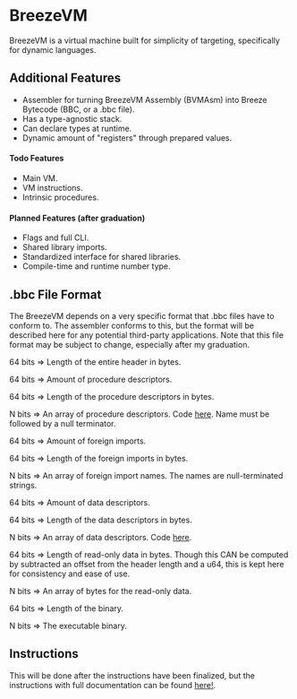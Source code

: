# BreezeVM
BreezeVM is a virtual machine built for simplicity of targeting, specifically for dynamic languages.

## Additional Features
* Assembler for turning BreezeVM Assembly (BVMAsm) into Breeze Bytecode (BBC, or a .bbc file).
* Has a type-agnostic stack.
* Can declare types at runtime.
* Dynamic amount of "registers" through prepared values.

#### Todo Features
* Main VM.
* VM instructions.
* Intrinsic procedures.

#### Planned Features (after graduation)
* Flags and full CLI.
* Shared library imports.
* Standardized interface for shared libraries.
* Compile-time and runtime number type.

## .bbc File Format
The BreezeVM depends on a very specific format that .bbc files have to conform to. The assembler conforms to this, but the format will be described here for any potential third-party applications. Note that this file format may be subject to change, especially after my graduation.


64 bits => Length of the entire header in bytes.



64 bits => Amount of procedure descriptors.

64 bits => Length of the procedure descriptors in bytes.

N bits => An array of procedure descriptors. Code [here](https://github.com/F0x1fy/BreezeVM/blob/master/Source/BreezeVM/Types/interpreter.odin#L14). Name must be followed by a null terminator.



64 bits => Amount of foreign imports.

64 bits => Length of the foreign imports in bytes.

N bits => An array of foreign import names. The names are null-terminated strings.



64 bits => Amount of data descriptors.

64 bits => Length of the data descriptors in bytes.

N bits => An array of data descriptors. Code [here](https://github.com/F0x1fy/BreezeVM/blob/master/Source/BreezeVM/Types/stack.odin#L25).



64 bits => Length of read-only data in bytes. Though this CAN be computed by subtracted an offset from the header length and a u64, this is kept here for consistency and ease of use.

N bits => An array of bytes for the read-only data.



64 bits => Length of the binary.

N bits => The executable binary.

## Instructions
This will be done after the instructions have been finalized, but the instructions with full documentation can be found [here!](https://github.com/F0x1fy/BreezeVM/blob/master/Source/BreezeVM/Bytecode/bytecode.odin).
